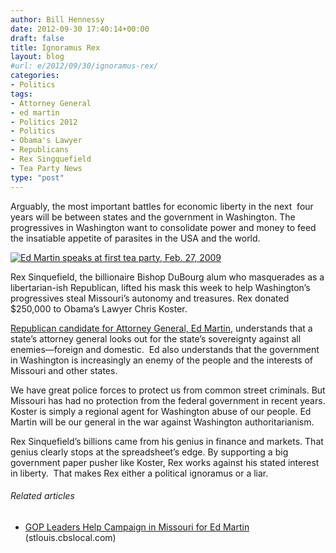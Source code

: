 ```yaml
---
author: Bill Hennessy
date: 2012-09-30 17:40:14+00:00
draft: false
title: Ignoramus Rex
layout: blog
#url: e/2012/09/30/ignoramus-rex/
categories:
- Politics
tags:
- Attorney General
- ed martin
- Politics 2012
- Politics
- Obama's Lawyer
- Republicans
- Rex Singquefield
- Tea Party News
type: "post"
---
```


Arguably, the most important battles for economic liberty in the next  four years will be between states and the government in Washington. The progressives in Washington want to consolidate power and money to feed the insatiable appetite of parasites in the USA and the world.

[![Ed Martin speaks at first tea party, Feb. 27, 2009](https://ludicrite.files.wordpress.com/2012/09/edmartin2-27_thumb.jpg)
](https://ludicrite.files.wordpress.com/2012/09/edmartin2-27.jpg)

Rex Sinquefield, the billionaire Bishop DuBourg alum who masquerades as a libertarian-ish Republican, lifted his mask this week to help Washington’s progressives steal Missouri’s autonomy and treasures. Rex donated $250,000 to Obama’s Lawyer Chris Koster.

[Republican candidate for Attorney General, Ed Martin](https://edmartinformissouri.com/), understands that a state’s attorney general looks out for the state’s sovereignty against all enemies—foreign and domestic.  Ed also understands that the government in Washington is increasingly an enemy of the people and the interests of Missouri and other states.

We have great police forces to protect us from common street criminals. But Missouri has had no protection from the federal government in recent years. Koster is simply a regional agent for Washington abuse of our people. Ed Martin will be our general in the war against Washington authoritarianism.

Rex Sinquefield’s billions came from his genius in finance and markets. That genius clearly stops at the spreadsheet’s edge. By supporting a big government paper pusher like Koster, Rex works against his stated interest in liberty.  That makes Rex either a political ignoramus or a liar.


###### Related articles

* [GOP Leaders Help Campaign in Missouri for Ed Martin](https://stlouis.cbslocal.com/2012/09/20/gop-leaders-help-campaign-in-missouri-for-ed-martin/) (stlouis.cbslocal.com)

